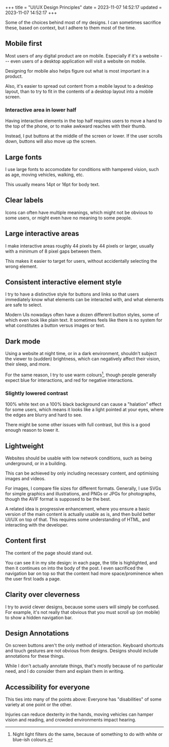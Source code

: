 +++
title = "UI/UX Design Principles"
date = 2023-11-07 14:52:17
updated = 2023-11-07 14:52:17
+++

Some of the choices behind most of my designs.
I can sometimes sacrifice these, based on context,
but I adhere to them most of the time.

## Mobile first

Most users of any digital product are on mobile.
Especially if it's a website ---
even users of a desktop application
will visit a website on mobile.

Designing for mobile also helps figure out
what is most important in a product.

Also, it's easier to spread out content
from a mobile layout to a desktop layout,
than to try to fit in the contents of
a desktop layout into a mobile screen.

### Interactive area in lower half

Having interactive elements in the top half
requires users to move a hand to the top of the phone,
or to make awkward reaches with their thumb.

Instead, I put buttons
at the middle of the screen or lower.
If the user scrolls down,
buttons will also move up the screen.

## Large fonts

I use large fonts to accomodate for
conditions with hampered vision,
such as age, moving vehicles, walking, etc.

This usually means 14pt or 16pt for body text.

## Clear labels

Icons can often have multiple meanings,
which might not be obvious to some users,
or might even have no meaning to some people.

## Large interactive areas

I make interactive areas roughly 44 pixels by 44 pixels or larger,
usually with a minimum of 8 pixel gaps between them.

This makes it easier to target for users,
without accidentally selecting the wrong element.

## Consistent interactive element style

I try to have a distinctive style for buttons and links
so that users immediately know
what elements can be interacted with,
and what elements are safe to select.

Modern UIs nowadays often have a dozen different button styles,
some of which even look like plain text.
It sometimes feels like there is no system
for what constitutes a button versus images or text.

## Dark mode

Using a website at night time, or in a dark environment,
shouldn't subject the viewer to (sudden) brightness,
which can negatively affect
their vision, their sleep, and more.

For the same reason, I try to use warm colours[^1],
though people generally expect blue for interactions,
and red for negative interactions.

[^1]: Night light filters do the same,
because of something to do with white or blue-ish colours.

### Slightly lowered contrast

100% white text on a 100% black background
can cause a "halation" effect for some users,
which means it looks like a light pointed at your eyes,
where the edges are blurry and hard to see.

There might be some other issues with full contrast,
but this is a good enough reason to lower it.

## Lightweight

Websites should be usable with low network conditions,
such as being underground, or in a building.

This can be achieved
by only including necessary content,
and optimising images and videos.

For images, I compare file sizes for different formats.
Generally, I use SVGs for simple graphics and illustrations,
and PNGs or JPGs for photographs,
though the AVIF format is supposed to be the best.

A related idea is progressive enhancement,
where you ensure a basic version of the main content
is actually usable as is,
and then build better UI/UX on top of that.
This requires some understanding of HTML,
and interacting with the developer.

## Content first

The content of the page should stand out.

You can see it in my site design:
in each page, the title is highlighted,
and then it continues on into the body of the post.
I even sacrificed the navigation bar on top
so that the content had more space/prominence
when the user first loads a page.

## Clarity over cleverness

I try to avoid clever designs,
because some users will simply be confused.
For example, it's not really that obvious
that you must scroll up (on mobile)
to show a hidden navigation bar.

## Design Annotations

On screen buttons aren't the only method of interaction.
Keyboard shortcuts and touch gestures
are not obvious from designs.
Designs should include annotations for these things.

While I don't actually annotate things,
that's mostly because of no particular need,
and I do consider them and explain them in writing.

## Accessibility for everyone

This ties into many of the points above:
Everyone has "disabilities" of some variety
at one point or the other.

Injuries can reduce dexterity in the hands,
moving vehicles can hamper vision and reading,
and crowded environments impact hearing.
